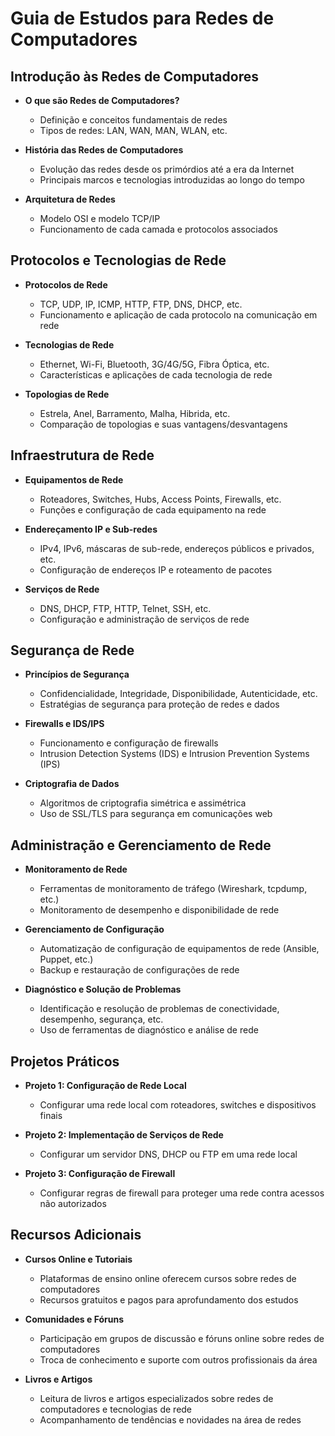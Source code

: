 # Guia de Estudos para Redes de Computadores

## Introdução às Redes de Computadores

- **O que são Redes de Computadores?**
  - Definição e conceitos fundamentais de redes
  - Tipos de redes: LAN, WAN, MAN, WLAN, etc.

- **História das Redes de Computadores**
  - Evolução das redes desde os primórdios até a era da Internet
  - Principais marcos e tecnologias introduzidas ao longo do tempo

- **Arquitetura de Redes**
  - Modelo OSI e modelo TCP/IP
  - Funcionamento de cada camada e protocolos associados

## Protocolos e Tecnologias de Rede

- **Protocolos de Rede**
  - TCP, UDP, IP, ICMP, HTTP, FTP, DNS, DHCP, etc.
  - Funcionamento e aplicação de cada protocolo na comunicação em rede

- **Tecnologias de Rede**
  - Ethernet, Wi-Fi, Bluetooth, 3G/4G/5G, Fibra Óptica, etc.
  - Características e aplicações de cada tecnologia de rede

- **Topologias de Rede**
  - Estrela, Anel, Barramento, Malha, Hibrida, etc.
  - Comparação de topologias e suas vantagens/desvantagens

## Infraestrutura de Rede

- **Equipamentos de Rede**
  - Roteadores, Switches, Hubs, Access Points, Firewalls, etc.
  - Funções e configuração de cada equipamento na rede

- **Endereçamento IP e Sub-redes**
  - IPv4, IPv6, máscaras de sub-rede, endereços públicos e privados, etc.
  - Configuração de endereços IP e roteamento de pacotes

- **Serviços de Rede**
  - DNS, DHCP, FTP, HTTP, Telnet, SSH, etc.
  - Configuração e administração de serviços de rede

## Segurança de Rede

- **Princípios de Segurança**
  - Confidencialidade, Integridade, Disponibilidade, Autenticidade, etc.
  - Estratégias de segurança para proteção de redes e dados

- **Firewalls e IDS/IPS**
  - Funcionamento e configuração de firewalls
  - Intrusion Detection Systems (IDS) e Intrusion Prevention Systems (IPS)

- **Criptografia de Dados**
  - Algoritmos de criptografia simétrica e assimétrica
  - Uso de SSL/TLS para segurança em comunicações web

## Administração e Gerenciamento de Rede

- **Monitoramento de Rede**
  - Ferramentas de monitoramento de tráfego (Wireshark, tcpdump, etc.)
  - Monitoramento de desempenho e disponibilidade de rede

- **Gerenciamento de Configuração**
  - Automatização de configuração de equipamentos de rede (Ansible, Puppet, etc.)
  - Backup e restauração de configurações de rede

- **Diagnóstico e Solução de Problemas**
  - Identificação e resolução de problemas de conectividade, desempenho, segurança, etc.
  - Uso de ferramentas de diagnóstico e análise de rede

## Projetos Práticos

- **Projeto 1: Configuração de Rede Local**
  - Configurar uma rede local com roteadores, switches e dispositivos finais

- **Projeto 2: Implementação de Serviços de Rede**
  - Configurar um servidor DNS, DHCP ou FTP em uma rede local

- **Projeto 3: Configuração de Firewall**
  - Configurar regras de firewall para proteger uma rede contra acessos não autorizados

## Recursos Adicionais

- **Cursos Online e Tutoriais**
  - Plataformas de ensino online oferecem cursos sobre redes de computadores
  - Recursos gratuitos e pagos para aprofundamento dos estudos

- **Comunidades e Fóruns**
  - Participação em grupos de discussão e fóruns online sobre redes de computadores
  - Troca de conhecimento e suporte com outros profissionais da área

- **Livros e Artigos**
  - Leitura de livros e artigos especializados sobre redes de computadores e tecnologias de rede
  - Acompanhamento de tendências e novidades na área de redes
